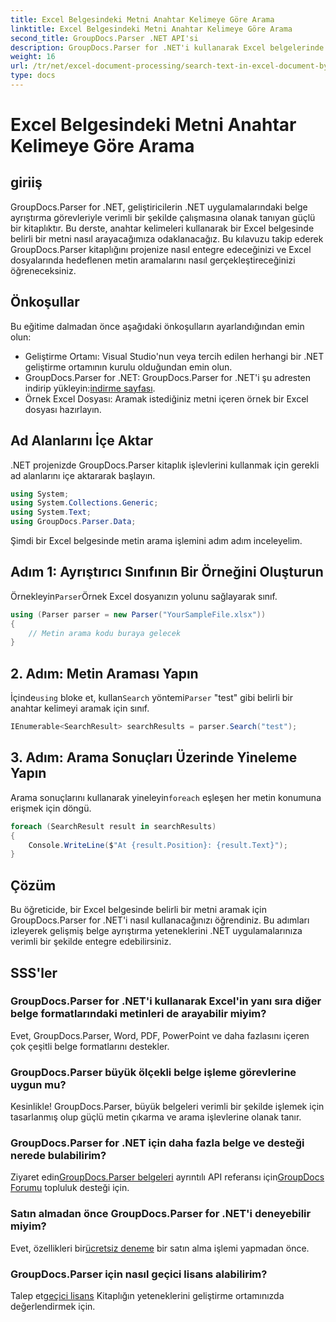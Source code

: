 ```yaml
---
title: Excel Belgesindeki Metni Anahtar Kelimeye Göre Arama
linktitle: Excel Belgesindeki Metni Anahtar Kelimeye Göre Arama
second_title: GroupDocs.Parser .NET API'si
description: GroupDocs.Parser for .NET'i kullanarak Excel belgelerinde nasıl metin arayacağınızı öğrenin. Gelişmiş metin arama yeteneklerini .NET uygulamalarınıza entegre edin.
weight: 16
url: /tr/net/excel-document-processing/search-text-in-excel-document-by-keyword/
type: docs
---
```

# Excel Belgesindeki Metni Anahtar Kelimeye Göre Arama

## giriiş
GroupDocs.Parser for .NET, geliştiricilerin .NET uygulamalarındaki belge ayrıştırma görevleriyle verimli bir şekilde çalışmasına olanak tanıyan güçlü bir kitaplıktır. Bu derste, anahtar kelimeleri kullanarak bir Excel belgesinde belirli bir metni nasıl arayacağımıza odaklanacağız. Bu kılavuzu takip ederek GroupDocs.Parser kitaplığını projenize nasıl entegre edeceğinizi ve Excel dosyalarında hedeflenen metin aramalarını nasıl gerçekleştireceğinizi öğreneceksiniz.
## Önkoşullar
Bu eğitime dalmadan önce aşağıdaki önkoşulların ayarlandığından emin olun:
- Geliştirme Ortamı: Visual Studio'nun veya tercih edilen herhangi bir .NET geliştirme ortamının kurulu olduğundan emin olun.
-  GroupDocs.Parser for .NET: GroupDocs.Parser for .NET'i şu adresten indirip yükleyin:[indirme sayfası](https://releases.groupdocs.com/parser/net/).
- Örnek Excel Dosyası: Aramak istediğiniz metni içeren örnek bir Excel dosyası hazırlayın.

## Ad Alanlarını İçe Aktar
.NET projenizde GroupDocs.Parser kitaplık işlevlerini kullanmak için gerekli ad alanlarını içe aktararak başlayın.
```csharp
using System;
using System.Collections.Generic;
using System.Text;
using GroupDocs.Parser.Data;
```

Şimdi bir Excel belgesinde metin arama işlemini adım adım inceleyelim.
## Adım 1: Ayrıştırıcı Sınıfının Bir Örneğini Oluşturun
 Örnekleyin`Parser`Örnek Excel dosyanızın yolunu sağlayarak sınıf.
```csharp
using (Parser parser = new Parser("YourSampleFile.xlsx"))
{
    // Metin arama kodu buraya gelecek
}
```
## 2. Adım: Metin Araması Yapın
 İçinde`using` bloke et, kullan`Search` yöntemi`Parser` "test" gibi belirli bir anahtar kelimeyi aramak için sınıf.
```csharp
IEnumerable<SearchResult> searchResults = parser.Search("test");
```
## 3. Adım: Arama Sonuçları Üzerinde Yineleme Yapın
 Arama sonuçlarını kullanarak yineleyin`foreach` eşleşen her metin konumuna erişmek için döngü.
```csharp
foreach (SearchResult result in searchResults)
{
    Console.WriteLine($"At {result.Position}: {result.Text}");
}
```

## Çözüm
Bu öğreticide, bir Excel belgesinde belirli bir metni aramak için GroupDocs.Parser for .NET'i nasıl kullanacağınızı öğrendiniz. Bu adımları izleyerek gelişmiş belge ayrıştırma yeteneklerini .NET uygulamalarınıza verimli bir şekilde entegre edebilirsiniz.

## SSS'ler
### GroupDocs.Parser for .NET'i kullanarak Excel'in yanı sıra diğer belge formatlarındaki metinleri de arayabilir miyim?
Evet, GroupDocs.Parser, Word, PDF, PowerPoint ve daha fazlasını içeren çok çeşitli belge formatlarını destekler.
### GroupDocs.Parser büyük ölçekli belge işleme görevlerine uygun mu?
Kesinlikle! GroupDocs.Parser, büyük belgeleri verimli bir şekilde işlemek için tasarlanmış olup güçlü metin çıkarma ve arama işlevlerine olanak tanır.
### GroupDocs.Parser for .NET için daha fazla belge ve desteği nerede bulabilirim?
 Ziyaret edin[GroupDocs.Parser belgeleri](https://tutorials.groupdocs.com/parser/net/) ayrıntılı API referansı için[GroupDocs Forumu](https://forum.groupdocs.com/c/parser/17) topluluk desteği için.
### Satın almadan önce GroupDocs.Parser for .NET'i deneyebilir miyim?
 Evet, özellikleri bir[ücretsiz deneme](https://releases.groupdocs.com/) bir satın alma işlemi yapmadan önce.
### GroupDocs.Parser için nasıl geçici lisans alabilirim?
 Talep et[geçici lisans](https://purchase.groupdocs.com/temporary-license/) Kitaplığın yeteneklerini geliştirme ortamınızda değerlendirmek için.